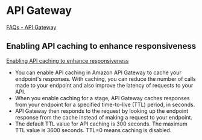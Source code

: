 # API Gateway

[FAQs - API Gateway](https://aws.amazon.com/api-gateway/faqs)

## Enabling API caching to enhance responsiveness

[Enabling API caching to enhance responsiveness](https://docs.aws.amazon.com/apigateway/latest/developerguide/api-gateway-caching.html)

- You can enable API caching in Amazon API Gateway to cache your endpoint's responses. With caching, you can reduce the number of calls made to your endpoint and also improve the latency of requests to your API.
- When you enable caching for a stage, API Gateway caches responses from your endpoint for a specified time-to-live (TTL) period, in seconds. 
- API Gateway then responds to the request by looking up the endpoint response from the cache instead of making a request to your endpoint. 
- The default TTL value for API caching is 300 seconds. The maximum TTL value is 3600 seconds. TTL=0 means caching is disabled.